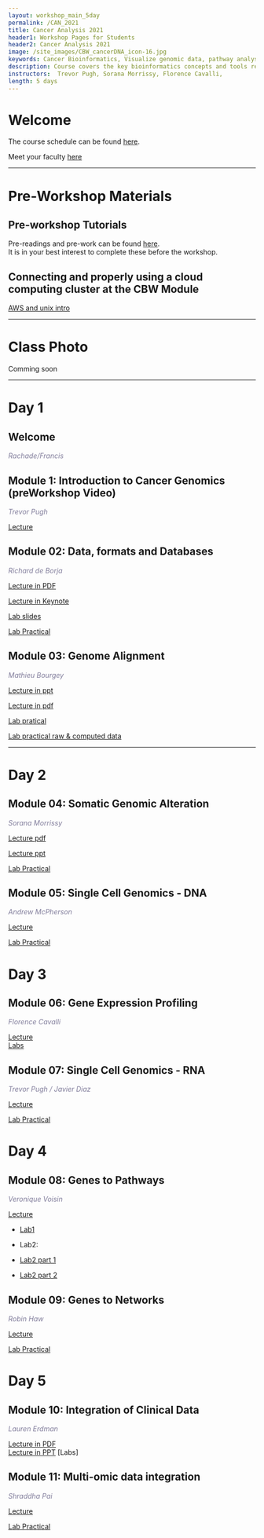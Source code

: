 ```yaml
---
layout: workshop_main_5day
permalink: /CAN_2021
title: Cancer Analysis 2021
header1: Workshop Pages for Students
header2: Cancer Analysis 2021
image: /site_images/CBW_cancerDNA_icon-16.jpg
keywords: Cancer Bioinformatics, Visualize genomic data, pathway analysis, integrate clinical data
description: Course covers the key bioinformatics concepts and tools required to analyze cancer genomic data sets and access and work with data sets in the cloud. 
instructors:  Trevor Pugh, Sorana Morrissy, Florence Cavalli, 
length: 5 days
---
```


# Welcome <a id="welcome"></a>
 

The course schedule can be found [here](https://bioinformaticsdotca.github.io/CAN_2021_schedule).

Meet your faculty [here](https://drive.google.com/file/d/1QFI0H9kX7U8rg4NY6ZhCELmJnCmUH7sZ/view?usp=sharing)

***

# Pre-Workshop Materials <a id="preworkshop"></a>


## Pre-workshop Tutorials

Pre-readings and pre-work can be found [here](https://forms.gle/fMQMdWQxZQMcTMRB9).  
It is in your best interest to complete these before the workshop.


## Connecting and properly using a cloud computing cluster at the CBW Module
[AWS and unix intro](https://bioinformaticsdotca.github.io/aws_2021) 

***

# Class Photo

Comming soon

*** 

# Day 1 <a id="day1"></a>

## Welcome

*<font color="#827e9c">Rachade/Francis</font>*

## Module 1: Introduction to Cancer Genomics (preWorkshop Video)

*<font color="#827e9c">Trevor Pugh</font>* 

[Lecture](https://youtu.be/nnHRfHB9N8Q)  

## Module 02: Data, formats and Databases

*<font color="#827e9c">Richard de Borja</font>*

[Lecture in PDF](https://drive.google.com/file/d/1NWzACJdXkqPSRS7V6MN8AlTJa-SQuvHh/view?usp=sharing)

[Lecture in Keynote](https://drive.google.com/file/d/1ELk3HR3ByL5ix4-LUchjIY9z7ucGD6g1/view?usp=sharing)

[Lab slides](https://drive.google.com/file/d/1TZwPhdgERNP5uaqHq039W5I6adJ6DA3-/view?usp=sharing)

[Lab Practical](https://bioinformaticsdotca.github.io/CAN_2021_Module2_lab_cancer)

## Module 03: Genome Alignment 

*<font color="#827e9c">Mathieu Bourgey</font>* 

[Lecture in ppt](https://drive.google.com/file/d/1IIbdQExYSK3tsExaOsoNKd0gzdX42IBG/view?usp=sharing) 

[Lecture in pdf](https://drive.google.com/file/d/1omn0zGVOkal5xA_mnn6E32itWIZC54Zy/view?usp=sharing) 

[Lab pratical](https://bioinformaticsdotca.github.io/CAN_2021_module3_lab)

[Lab practical raw & computed data](https://bioinformaticsdotca.github.io/CAN_2021_module3_lab)

***

# Day 2 <a id="day2"></a>

## Module 04: Somatic Genomic Alteration

*<font color="#827e9c">Sorana Morrissy</font>* 

[Lecture pdf](https://drive.google.com/file/d/1Z76ceAaesOtQUOb5glZqCYFfjKNInb5u/view?usp=sharing)

[Lecture ppt](https://drive.google.com/file/d/1PnjFAMJ4CL9WCvvWLUuqJ9xLpiYcUgRg/view?usp=sharing)

[Lab Practical](https://bioinformaticsdotca.github.io/CAN_2021_module4_lab)  

## Module 05: Single Cell Genomics - DNA

*<font color="#827e9c">Andrew McPherson</font>* 

[Lecture]()

[Lab Practical](https://amcpherson.github.io/CBW_CAN_scDNA_2021)  

# Day 3 <a id="day3"></a>  

## Module 06: Gene Expression Profiling

*<font color="#827e9c">Florence Cavalli</font>* 

[Lecture]()     
 [Labs](https://bioinformaticsdotca.github.io/CAN_2021_Module6_Lab)


## Module 07: Single Cell Genomics - RNA

*<font color="#827e9c">Trevor Pugh / Javier Diaz</font>* 

[Lecture]()

[Lab Practical]() 

# Day 4 <a id="day4"></a>

## Module 08: Genes to Pathways

*<font color="#827e9c">Veronique Voisin</font>* 

[Lecture](https://drive.google.com/file/d/1cq6zapNx7wpdHOUv70SA7yiABVe7g7XC/view?usp=sharing)

 * [Lab1](https://baderlab.github.io/CBW_Pathways_2021/CANgprofiler-lab.html) 

 * Lab2:
  * [Lab2 part 1](https://baderlab.github.io/CBW_Pathways_2021/gsea-lab.html) 
  * [Lab2 part 2](https://baderlab.github.io/CBW_Pathways_2021/gsea-mod3.html)  

 ## Module 09: Genes to Networks

 *<font color="#827e9c">Robin Haw</font>* 

 [Lecture]()

 [Lab Practical]()

# Day 5 <a id="day5"></a>  

## Module 10: Integration of Clinical Data

*<font color="#827e9c">Lauren Erdman</font>* 

[Lecture in PDF](https://drive.google.com/a/bioinformatics.ca/file/d/1eM8iaL9MPzwNPL7DZ4WtOzTz4BHTe0v9/view?usp=sharing)       
[Lecture in PPT](https://drive.google.com/a/bioinformatics.ca/file/d/1EBdqVdjHkJ2TQ8VsFeYAttFwzaWSf2CO/view?usp=sharing)
[Labs]

## Module 11: Multi-omic data integration

*<font color="#827e9c">Shraddha Pai</font>* 

[Lecture]()

[Lab Practical](https://pailab.oicr.on.ca/CBW_CAN_DataIntegration_2021/index.html)    


